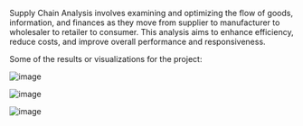 Supply Chain Analysis involves examining and optimizing the flow of goods, information, and finances as they move from supplier to manufacturer to wholesaler to retailer to consumer. This analysis aims to enhance efficiency, reduce costs, and improve overall performance and responsiveness.

Some of the results or visualizations for the project:

![image](https://github.com/Krittika1207/Supply-Chain-Analysis-/assets/70421577/8310980a-cbd2-448f-bef1-1da594cb598c)

![image](https://github.com/Krittika1207/Supply-Chain-Analysis-/assets/70421577/87a8c318-81af-453a-8fdc-16d8fdf3566f)

![image](https://github.com/Krittika1207/Supply-Chain-Analysis-/assets/70421577/539fcfcb-f458-47e3-8a18-5821466b47aa)
